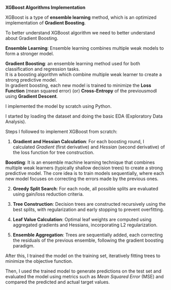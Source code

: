 **XGBoost Algorithms Implementation** <br/>

XGBoost is  a type of **ensemble learning** method, which is an optimized implementation of **Gradient Boosting**.<br/>


To better understand XGBoost algorithm we need to better understand about Gradient Boosting.<br/>

**Ensemble Learning**: Ensemble learning combines multiple weak models to form a stronger model. <br/>

**Gradient Boosting**: an ensemble learning method used for both classification and regression tasks.<br/>
It is a boosting algorithm which combine multiple weak learner to create a strong predictive model.<br/>
In gradient boosting, each new model is trained to minimize the **Loss Function** (mean squared error) (or) **Cross-Entropy** of the previousmodl using **Gradient Descent**.<br/>


I implemented the model by scratch using Python.<br/>

I started by loading the dataset and doing the basic EDA (Exploratory Data Analysis).<br/>

Steps I followed to implement XGBoost from scratch: <br/>

1. **Gradient and Hessian Calculation**: For each boosting round, I calculated *Gradient* (first derivative) and *Hessian* (second derivative) of the loss function for tree construction. <br/>

**Boosting**: It is an ensemble machine learning technique that combines multiple weak learners (typically shallow decision trees) to create a strong predictive model. The core idea is to train models sequentially, where each new model focuses on correcting the errors made by the previous ones. <br/>


2. **Greedy Split Search**: For each node, all possible splits are evaluated using gain/loss reduction criteria. <br/>

3. **Tree Construction**: Decision trees are constructed recursively using the best splits, with regularization and early stopping to prevent overfitting. <br/>

4. **Leaf Value Calculation**: Optimal leaf weights are computed using aggregated gradients and Hessians, incorporating L2 regularization. <br/>

5. **Ensemble Aggregation**: Trees are sequentially added, each correcting the residuals of the previous ensemble, following the gradient boosting paradigm. <br/>


After this, I trained the model on the training set, iteratively fitting trees to minimize the objective function. <br/>

Then, I used the trained model to generate predictions on the test set and evaluated the model using metrics such as *Mean Squared Error* (MSE) and compared the predicted and actual target values.






